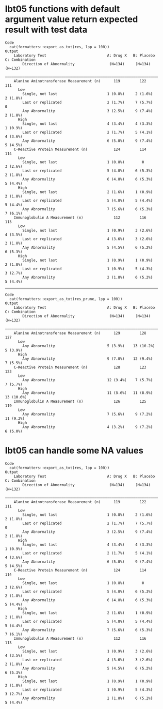 # lbt05 functions with default argument value return expected result with test data

    Code
      cat(formatters::export_as_txt(res, lpp = 100))
    Output
        Laboratory Test                            A: Drug X   B: Placebo   C: Combination
            Direction of Abnormality                (N=134)     (N=134)        (N=132)    
        ——————————————————————————————————————————————————————————————————————————————————
        Alanine Aminotransferase Measurement (n)      119         122            111      
          Low                                                                             
            Single, not last                       1 (0.8%)     2 (1.6%)       2 (1.8%)   
            Last or replicated                     2 (1.7%)     7 (5.7%)          0       
            Any Abnormality                        3 (2.5%)     9 (7.4%)       2 (1.8%)   
          High                                                                            
            Single, not last                       4 (3.4%)     4 (3.3%)       1 (0.9%)   
            Last or replicated                     2 (1.7%)     5 (4.1%)       4 (3.6%)   
            Any Abnormality                        6 (5.0%)     9 (7.4%)       5 (4.5%)   
        C-Reactive Protein Measurement (n)            124         114            114      
          Low                                                                             
            Single, not last                       1 (0.8%)        0           3 (2.6%)   
            Last or replicated                     5 (4.0%)     6 (5.3%)       2 (1.8%)   
            Any Abnormality                        6 (4.8%)     6 (5.3%)       5 (4.4%)   
          High                                                                            
            Single, not last                       2 (1.6%)     1 (0.9%)       2 (1.8%)   
            Last or replicated                     5 (4.0%)     5 (4.4%)       5 (4.4%)   
            Any Abnormality                        7 (5.6%)     6 (5.3%)       7 (6.1%)   
        Immunoglobulin A Measurement (n)              112         116            113      
          Low                                                                             
            Single, not last                       1 (0.9%)     3 (2.6%)       4 (3.5%)   
            Last or replicated                     4 (3.6%)     3 (2.6%)       2 (1.8%)   
            Any Abnormality                        5 (4.5%)     6 (5.2%)       6 (5.3%)   
          High                                                                            
            Single, not last                       1 (0.9%)     1 (0.9%)       2 (1.8%)   
            Last or replicated                     1 (0.9%)     5 (4.3%)       3 (2.7%)   
            Any Abnormality                        2 (1.8%)     6 (5.2%)       5 (4.4%)   

---

    Code
      cat(formatters::export_as_txt(res_prune, lpp = 100))
    Output
        Laboratory Test                            A: Drug X   B: Placebo   C: Combination
            Direction of Abnormality                (N=134)     (N=134)        (N=132)    
        ——————————————————————————————————————————————————————————————————————————————————
        Alanine Aminotransferase Measurement (n)      129         128            127      
          Low                                                                             
            Any Abnormality                        5 (3.9%)    13 (10.2%)      5 (3.9%)   
          High                                                                            
            Any Abnormality                        9 (7.0%)    12 (9.4%)       7 (5.5%)   
        C-Reactive Protein Measurement (n)            128         123            123      
          Low                                                                             
            Any Abnormality                        12 (9.4%)    7 (5.7%)       7 (5.7%)   
          High                                                                            
            Any Abnormality                        11 (8.6%)   11 (8.9%)      13 (10.6%)  
        Immunoglobulin A Measurement (n)              126         125            119      
          Low                                                                             
            Any Abnormality                        7 (5.6%)     9 (7.2%)      11 (9.2%)   
          High                                                                            
            Any Abnormality                        4 (3.2%)     9 (7.2%)       6 (5.0%)   

# lbt05 can handle some NA values

    Code
      cat(formatters::export_as_txt(res, lpp = 100))
    Output
        Laboratory Test                            A: Drug X   B: Placebo   C: Combination
            Direction of Abnormality                (N=134)     (N=134)        (N=132)    
        ——————————————————————————————————————————————————————————————————————————————————
        Alanine Aminotransferase Measurement (n)      119         122            111      
          Low                                                                             
            Single, not last                       1 (0.8%)     2 (1.6%)       2 (1.8%)   
            Last or replicated                     2 (1.7%)     7 (5.7%)          0       
            Any Abnormality                        3 (2.5%)     9 (7.4%)       2 (1.8%)   
          High                                                                            
            Single, not last                       4 (3.4%)     4 (3.3%)       1 (0.9%)   
            Last or replicated                     2 (1.7%)     5 (4.1%)       4 (3.6%)   
            Any Abnormality                        6 (5.0%)     9 (7.4%)       5 (4.5%)   
        C-Reactive Protein Measurement (n)            124         114            114      
          Low                                                                             
            Single, not last                       1 (0.8%)        0           3 (2.6%)   
            Last or replicated                     5 (4.0%)     6 (5.3%)       2 (1.8%)   
            Any Abnormality                        6 (4.8%)     6 (5.3%)       5 (4.4%)   
          High                                                                            
            Single, not last                       2 (1.6%)     1 (0.9%)       2 (1.8%)   
            Last or replicated                     5 (4.0%)     5 (4.4%)       5 (4.4%)   
            Any Abnormality                        7 (5.6%)     6 (5.3%)       7 (6.1%)   
        Immunoglobulin A Measurement (n)              112         116            113      
          Low                                                                             
            Single, not last                       1 (0.9%)     3 (2.6%)       4 (3.5%)   
            Last or replicated                     4 (3.6%)     3 (2.6%)       2 (1.8%)   
            Any Abnormality                        5 (4.5%)     6 (5.2%)       6 (5.3%)   
          High                                                                            
            Single, not last                       1 (0.9%)     1 (0.9%)       2 (1.8%)   
            Last or replicated                     1 (0.9%)     5 (4.3%)       3 (2.7%)   
            Any Abnormality                        2 (1.8%)     6 (5.2%)       5 (4.4%)   

